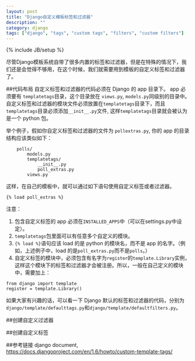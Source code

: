 ```yaml
---
layout: post
title: "Django自定义模板标签和过滤器"
description: ""
category: django
tags: ["django", "tags", "custom tags", "filters", "custom filters"]
---
```

{% include JB/setup %}

尽管Django模板系统自带了很多内置的标签和过滤器，但是在特殊的情况下，我们还是会觉得不够用，在这个时候，我们就需要用到模板的自定义标签和过滤器了。

##代码布局
自定义标签和过滤器的代码必须在 Django 的 app 目录下。 app 必须要有 `templatetags`目录，这个目录放在 `views.py`, `models.py`同级别的目录中。自定义标签和过滤器的模块文件必须放置在`templatetags`目录下，而且`templatetags`目录必须添加`__init__.py`文件, 这样`templatetags`目录就会被认为是一个 python 包。

举个例子，假如你自定义标签和过滤器的文件为 `pollextras.py`, 你的 app 的目录结构应该类似如下：

```
	polls/
		models.py
		templatetags/
			__init__.py
			poll_extras.py
		views.py
```

这样，在自己的模板中，就可以通过如下语句使用自定义标签或者过滤器。

```
{% load poll_extras %}
```

注意：

1. 包含自定义标签的 app 必须在`INSTALLED_APPS`中（可以在settings.py中设定）。
2. `templatetags`包里面可以有任意多个自定义的模块。
3. ```{% load %}```语句应该 load 的是 python 的模块名，而不是 app 的名字。（例如，上述例子中，load 的是`poll_extras.py`而不是`polls`。）
4. 自定义标签的模块中，必须包含有名字为`register`的`template.Library`实例，这样这个模块下的标签和过滤器才会被注册。所以，一般在自己定义的模块中，需要加上：

```
from django import template
register = template.Library()
```

如果大家有兴趣的话，可以看一下 Django 默认的标签和过滤器的代码，分别为`django/template/defaulttags.py`和`django/template/defaultfilters.py`。

##创建自定义过滤器

##创建自定义标签

##参考链接
django document, https://docs.djangoproject.com/en/1.6/howto/custom-template-tags/
